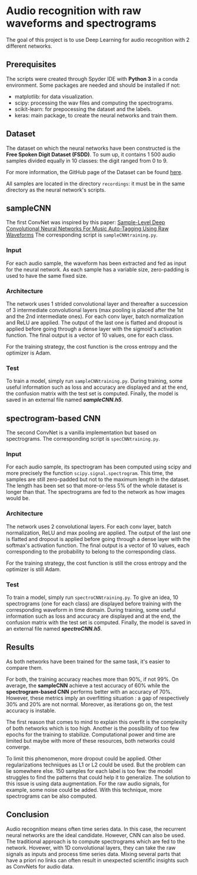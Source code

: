 # Audio recognition with raw waveforms and spectrograms

The goal of this project is to use Deep Learning for audio recognition with 2 different networks.

## Prerequisites

The scripts were created through Spyder IDE with **Python 3** in a conda environment. Some packages are needed and should be installed if not:
 - matplotlib: for data visualization.
 - scipy: processing the wav files and computing the spectrograms.
 - scikit-learn: for prepocessing the dataset and the labels.
 - keras: main package, to create the neural networks and train them.

## Dataset

The dataset on which the neural networks have been constructed is the **Free Spoken Digit Dataset (FSDD)**.  To sum up, it contains 1 500 audio samples divided equally in 10 classes: the digit ranged from 0 to 9.

For more information, the GitHub page of the Dataset can be found [here](https://github.com/Jakobovski/free-spoken-digit-dataset).

All samples are located in the directory `recordings`: it must be in the same directory as the neural network's scripts.
## sampleCNN

The first ConvNet was inspired by this paper:
[Sample-Level Deep Convolutional Neural Networks For Music Auto-Tagging Using Raw Waveforms](https://arxiv.org/pdf/1703.01789.pdf)
The corresponding script is `sampleCNNtraining.py`.

### Input
For each audio sample, the waveform has been extracted and fed as input for the neural network. As each sample has a variable size, zero-padding is used to have the same fixed size. 

### Architecture
The network uses 1 strided convolutional layer and thereafter a succession of 3 intermediate convolutional layers (max pooling is placed after the 1st and the 2nd intermediate ones).  For each conv layer, batch normalization and ReLU are applied. 
The output of the last one is flatted and dropout is applied before going through a dense layer with the sigmoid's activation function. 
The final output is a vector of 10 values, one for each class.

For the training strategy, the cost function is the cross entropy and the optimizer is Adam.

### Test
To train a model, simply run `sampleCNNtraining.py`. 
During training, some useful information such as loss and accuracy are displayed and at the end, the confusion matrix with the test set is computed.
Finally, the model is saved in an external file named _**sampleCNN.h5**_.

## spectrogram-based CNN

The second ConvNet is a vanilla implementation but based on spectrograms.
The corresponding script is `specCNNtraining.py`.

### Input
For each audio sample, its spectrogram has been computed using scipy and more precisely the function `scipy.signal.spectrogram`. This time, the samples are still zero-padded but not to the maximum length in the dataset. The length has been set so that more-or-less 5% of the whole dataset is longer than that.
The spectrograms are fed to the network as how images would be.

### Architecture
The network uses 2 convolutional layers.  For each conv layer, batch normalization, ReLU and max pooling are applied. 
The output of the last one is flatted and dropout is applied before going through a dense layer with the softmax's activation function. 
The final output is a vector of 10 values, each corresponding to the probability to belong to the corresponding class.

For the training strategy, the cost function is still the cross entropy and the optimizer is still Adam.

### Test
To train a model, simply run `spectroCNNtraining.py`. 
To give an idea, 10 spectrograms (one for each class) are displayed before training with the corresponding waveform in time domain.
During training, some useful information such as loss and accuracy are displayed and at the end, the confusion matrix with the test set is computed.
Finally, the model is saved in an external file named _**spectroCNN.h5**_.

## Results
As both networks have been trained for the same task, it's easier to compare them.

For both, the training accuracy reaches more than 90%, if not 99%.
On average, the __sampleCNN__ achieve a test accuracy of 60% while the __spectrogram-based CNN__ performs better with an accuracy of 70%.
However, these metrics imply an overfitting situation : a gap of respectively 30% and 20% are not normal. Moreover, as iterations go on, the test accuracy is instable.

The first reason that comes to mind to explain this overfit is the complexity of both networks which is too high.
Another is the possibility of too few epochs for the training to stabilize. Computational power and time are limited but maybe with more of these resources, both networks could converge.

To limit this phenomenon, more dropout could be applied. Other regularizations techniques as L1 or L2 could be used. 
But the problem can lie somewhere else. 150 samples for each label is too few: the model struggles to find the patterns that could help it to generalize. The solution to this issue is using data augmentation. For the raw audio signals, for example, some noise could be added. With this technique, more spectrograms can be also computed.

## Conclusion
Audio recognition means often time series data. In this case, the recurrent neural networks are the ideal candidate.
However, CNN can also be used. The traditional approach is to compute spectrograms which are fed to the network. Hovewer, with 1D convolutional layers, they can take the raw signals as inputs and process time series data. Mixing several parts that have a priori no links can often result in unexpected scientific insights such as ConvNets for audio data.
